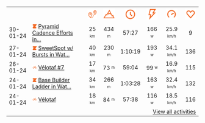 <table>
    <tr>
        <th></th>
        <th></th>
        <th align="center"><img src="https://raw.githubusercontent.com/robiningelbrecht/strava-activities/master/public/distance.svg" width="30" alt="distance" title="distance"/></th>
        <th align="center"><img src="https://raw.githubusercontent.com/robiningelbrecht/strava-activities/master/public/elevation.svg" width="30" alt="elevation" title="elevation"/></th>
        <th align="center"><img src="https://raw.githubusercontent.com/robiningelbrecht/strava-activities/master/public/time.svg" width="30" alt="time" title="time"/></th>
        <th align="center"><img src="https://raw.githubusercontent.com/robiningelbrecht/strava-activities/master/public/average-watt.svg" width="30" alt="average watts" title="average watts"/></th>
        <th align="center"><img src="https://raw.githubusercontent.com/robiningelbrecht/strava-activities/master/public/average-speed.svg" width="30" alt="average speed" title="average speed"/></th>
        <th align="center"><img src="https://raw.githubusercontent.com/robiningelbrecht/strava-activities/master/public/heart-rate.svg" width="30" alt="average heart rate" title="average heart rate"/></th>
    </tr>
            <tr>
            <td>30-01-24</td>
            <td>
                                <img src="https://raw.githubusercontent.com/robiningelbrecht/strava-activities/master/public/activity-virtual-ride-zwift.svg" width="12" alt="Pyramid Cadence Efforts in New York" title="Pyramid Cadence Efforts in New York"/>
<a href="https://www.strava.com/activities/10663501926" title="Kcal: 546 | Gear: None ">Pyramid Cadence Efforts in...</a>
            </td>
            <td align="center">25 <sup><sub>km</sub></sup></td>
            <td align="center">434 <sup><sub>m</sub></sup></td>
            <td align="center">57:27</td>
            <td align="center">166 <sup><sub>w</sub></sup></td>
            <td align="center">25.9 <sup><sub>km/h</sub></sup></td>
            <td align="center">9</td>
        </tr>
            <tr>
            <td>27-01-24</td>
            <td>
                                <img src="https://raw.githubusercontent.com/robiningelbrecht/strava-activities/master/public/activity-virtual-ride-zwift.svg" width="12" alt="SweetSpot w/ Bursts in Watopia" title="SweetSpot w/ Bursts in Watopia"/>
<a href="https://www.strava.com/activities/10641865903" title="Kcal: 776 | Gear: None ">SweetSpot w/ Bursts in Wat...</a>
            </td>
            <td align="center">40 <sup><sub>km</sub></sup></td>
            <td align="center">230 <sup><sub>m</sub></sup></td>
            <td align="center">1:10:19</td>
            <td align="center">193 <sup><sub>w</sub></sup></td>
            <td align="center">34.1 <sup><sub>km/h</sub></sup></td>
            <td align="center">136</td>
        </tr>
            <tr>
            <td>26-01-24</td>
            <td>
                <img src="https://raw.githubusercontent.com/robiningelbrecht/strava-activities/master/public/activity-ride.svg" width="12" alt="Vélotaf #7" title="Vélotaf #7"/>
<a href="https://www.strava.com/activities/10633238039" title="Kcal: 473 | Gear: None ">Vélotaf #7</a>
            </td>
            <td align="center">17 <sup><sub>km</sub></sup></td>
            <td align="center">73 <sup><sub>m</sub></sup></td>
            <td align="center">59:04</td>
            <td align="center">99 <sup><sub>w</sub></sup></td>
            <td align="center">16.9 <sup><sub>km/h</sub></sup></td>
            <td align="center">115</td>
        </tr>
            <tr>
            <td>24-01-24</td>
            <td>
                                <img src="https://raw.githubusercontent.com/robiningelbrecht/strava-activities/master/public/activity-virtual-ride-zwift.svg" width="12" alt="Base Builder Ladder in Watopia" title="Base Builder Ladder in Watopia"/>
<a href="https://www.strava.com/activities/10621480167" title="Kcal: 589 | Gear: None ">Base Builder Ladder in Wat...</a>
            </td>
            <td align="center">34 <sup><sub>km</sub></sup></td>
            <td align="center">266 <sup><sub>m</sub></sup></td>
            <td align="center">1:03:28</td>
            <td align="center">163 <sup><sub>w</sub></sup></td>
            <td align="center">32.4 <sup><sub>km/h</sub></sup></td>
            <td align="center">132</td>
        </tr>
            <tr>
            <td>24-01-24</td>
            <td>
                <img src="https://raw.githubusercontent.com/robiningelbrecht/strava-activities/master/public/activity-ride.svg" width="12" alt="Vélotaf" title="Vélotaf"/>
<a href="https://www.strava.com/activities/10620484154" title="Kcal: 488 | Gear: None ">Vélotaf</a>
            </td>
            <td align="center">18 <sup><sub>km</sub></sup></td>
            <td align="center">84 <sup><sub>m</sub></sup></td>
            <td align="center">57:38</td>
            <td align="center">116 <sup><sub>w</sub></sup></td>
            <td align="center">18.5 <sup><sub>km/h</sub></sup></td>
            <td align="center">116</td>
        </tr>
                <tr>
            <td colspan="8" align="right"><a href="https://github.com/robiningelbrecht/strava-activities#activities">View all activities</a></td>
        </tr>
    </table>
